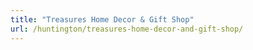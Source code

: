 ```yaml
---
title: "Treasures Home Decor & Gift Shop"
url: /huntington/treasures-home-decor-and-gift-shop/
---
```

